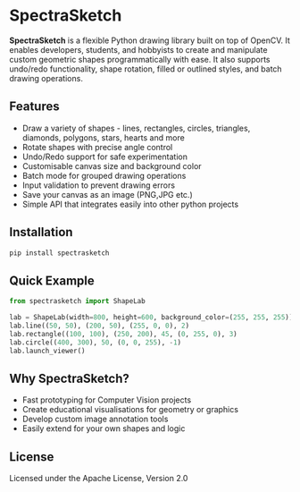 # SpectraSketch

**SpectraSketch** is a flexible Python drawing library built on top of OpenCV. It enables developers, students, and hobbyists to create and manipulate custom geometric shapes programmatically with ease. It also supports undo/redo functionality, shape rotation, filled or outlined styles, and batch drawing operations.

##  Features

- Draw a variety of shapes - lines, rectangles, circles, triangles, diamonds, polygons, stars, hearts and more
- Rotate shapes with precise angle control
- Undo/Redo support for safe experimentation
- Customisable canvas size and background color
- Batch mode for grouped drawing operations
- Input validation to prevent drawing errors
- Save your canvas as an image (PNG,JPG etc.)
- Simple API that integrates easily into other python projects

##  Installation

```bash
pip install spectrasketch
```

## Quick Example

```python
from spectrasketch import ShapeLab

lab = ShapeLab(width=800, height=600, background_color=(255, 255, 255))
lab.line((50, 50), (200, 50), (255, 0, 0), 2)
lab.rectangle((100, 100), (250, 200), 45, (0, 255, 0), 3)
lab.circle((400, 300), 50, (0, 0, 255), -1)
lab.launch_viewer()
```

## Why SpectraSketch?

- Fast prototyping for Computer Vision projects
- Create educational visualisations for geometry or graphics
- Develop custom image annotation tools
- Easily extend for your own shapes and logic

## License

Licensed under the Apache License, Version 2.0


